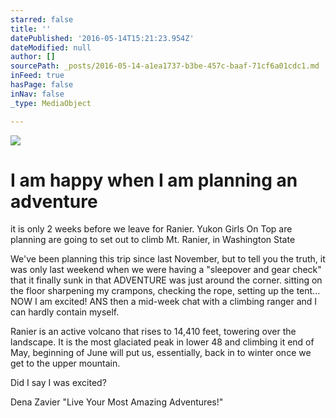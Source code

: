```yaml
---
starred: false
title: ''
datePublished: '2016-05-14T15:21:23.954Z'
dateModified: null
author: []
sourcePath: _posts/2016-05-14-a1ea1737-b3be-457c-baaf-71cf6a01cdc1.md
inFeed: true
hasPage: false
inNav: false
_type: MediaObject

---
```

![](https://the-grid-user-content.s3-us-west-2.amazonaws.com/c313ec1e-687c-499f-ade7-6ffa30b2af47.jpg)

# I am happy when I am planning an adventure

it is only 2 weeks before we leave for Ranier. Yukon Girls On Top are planning are going to set out to climb Mt. Ranier, in Washington State

We've been planning this trip since last November, but to tell you the truth, it was only last weekend when we were having a "sleepover and gear check" that it finally sunk in that ADVENTURE was just around the corner. sitting on the floor sharpening my crampons, checking the rope, setting up the tent... NOW I am excited! ANS then a mid-week chat with a climbing ranger and I can hardly contain myself. 

Ranier is an active volcano that rises to 14,410 feet, towering over the landscape. It is the most glaciated peak in lower 48 and climbing it end of May, beginning of June will put us, essentially, back in to winter once we get to the upper mountain. 

Did I say I was excited?

Dena Zavier "Live Your Most Amazing Adventures!"
